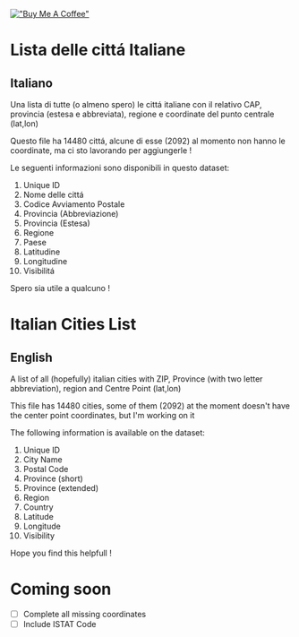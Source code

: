 [!["Buy Me A Coffee"](https://www.buymeacoffee.com/assets/img/custom_images/orange_img.png)](https://www.buymeacoffee.com/codewriter90x)

# Lista delle cittá Italiane
## Italiano
Una lista di tutte (o almeno spero) le cittá italiane con il relativo CAP, provincia (estesa e abbreviata), regione e coordinate del punto centrale (lat,lon)

Questo file ha 14480 cittá, alcune di esse (2092) al momento non hanno le coordinate, ma ci sto lavorando per aggiungerle !

Le seguenti informazioni sono disponibili in questo dataset:

1. Unique ID
2. Nome delle cittá
3. Codice Avviamento Postale
4. Provincia (Abbreviazione)
5. Provincia (Estesa)
6. Regione
7. Paese
8. Latitudine
9. Longitudine
10. Visibilitá

Spero sia utile a qualcuno !

# Italian Cities List
## English
A list of all (hopefully) italian cities with ZIP, Province (with two letter abbreviation), region and Centre Point (lat,lon)	

This file has 14480 cities, some of them (2092) at the moment doesn't have the center point coordinates, but I'm working on it 

The following information is available on the dataset:

1. Unique ID
2. City Name
3. Postal Code
4. Province (short)
5. Province (extended)
6. Region
7. Country
8. Latitude
9. Longitude
10. Visibility

Hope you find this helpfull !

# Coming soon

- [ ] Complete all missing coordinates
- [ ] Include ISTAT Code
